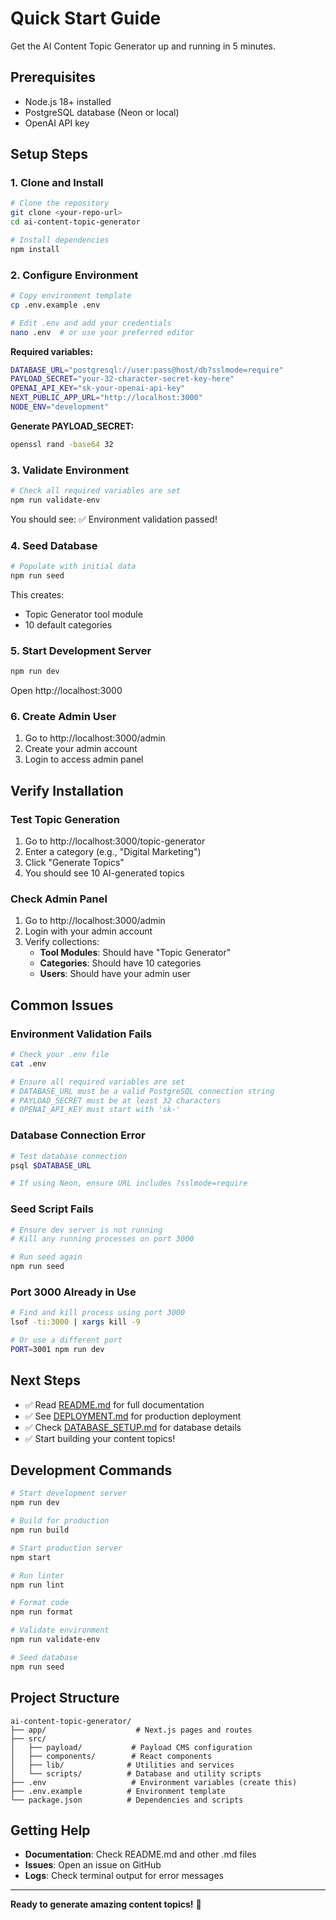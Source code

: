 # Quick Start Guide

Get the AI Content Topic Generator up and running in 5 minutes.

## Prerequisites

- Node.js 18+ installed
- PostgreSQL database (Neon or local)
- OpenAI API key

## Setup Steps

### 1. Clone and Install

```bash
# Clone the repository
git clone <your-repo-url>
cd ai-content-topic-generator

# Install dependencies
npm install
```

### 2. Configure Environment

```bash
# Copy environment template
cp .env.example .env

# Edit .env and add your credentials
nano .env  # or use your preferred editor
```

**Required variables:**
```bash
DATABASE_URL="postgresql://user:pass@host/db?sslmode=require"
PAYLOAD_SECRET="your-32-character-secret-key-here"
OPENAI_API_KEY="sk-your-openai-api-key"
NEXT_PUBLIC_APP_URL="http://localhost:3000"
NODE_ENV="development"
```

**Generate PAYLOAD_SECRET:**
```bash
openssl rand -base64 32
```

### 3. Validate Environment

```bash
# Check all required variables are set
npm run validate-env
```

You should see: ✅ Environment validation passed!

### 4. Seed Database

```bash
# Populate with initial data
npm run seed
```

This creates:
- Topic Generator tool module
- 10 default categories

### 5. Start Development Server

```bash
npm run dev
```

Open http://localhost:3000

### 6. Create Admin User

1. Go to http://localhost:3000/admin
2. Create your admin account
3. Login to access admin panel

## Verify Installation

### Test Topic Generation

1. Go to http://localhost:3000/topic-generator
2. Enter a category (e.g., "Digital Marketing")
3. Click "Generate Topics"
4. You should see 10 AI-generated topics

### Check Admin Panel

1. Go to http://localhost:3000/admin
2. Login with your admin account
3. Verify collections:
   - **Tool Modules**: Should have "Topic Generator"
   - **Categories**: Should have 10 categories
   - **Users**: Should have your admin user

## Common Issues

### Environment Validation Fails

```bash
# Check your .env file
cat .env

# Ensure all required variables are set
# DATABASE_URL must be a valid PostgreSQL connection string
# PAYLOAD_SECRET must be at least 32 characters
# OPENAI_API_KEY must start with 'sk-'
```

### Database Connection Error

```bash
# Test database connection
psql $DATABASE_URL

# If using Neon, ensure URL includes ?sslmode=require
```

### Seed Script Fails

```bash
# Ensure dev server is not running
# Kill any running processes on port 3000

# Run seed again
npm run seed
```

### Port 3000 Already in Use

```bash
# Find and kill process using port 3000
lsof -ti:3000 | xargs kill -9

# Or use a different port
PORT=3001 npm run dev
```

## Next Steps

- ✅ Read [README.md](./README.md) for full documentation
- ✅ See [DEPLOYMENT.md](./DEPLOYMENT.md) for production deployment
- ✅ Check [DATABASE_SETUP.md](./DATABASE_SETUP.md) for database details
- ✅ Start building your content topics!

## Development Commands

```bash
# Start development server
npm run dev

# Build for production
npm run build

# Start production server
npm start

# Run linter
npm run lint

# Format code
npm run format

# Validate environment
npm run validate-env

# Seed database
npm run seed
```

## Project Structure

```
ai-content-topic-generator/
├── app/                    # Next.js pages and routes
├── src/
│   ├── payload/           # Payload CMS configuration
│   ├── components/        # React components
│   ├── lib/              # Utilities and services
│   └── scripts/          # Database and utility scripts
├── .env                   # Environment variables (create this)
├── .env.example          # Environment template
└── package.json          # Dependencies and scripts
```

## Getting Help

- **Documentation**: Check README.md and other .md files
- **Issues**: Open an issue on GitHub
- **Logs**: Check terminal output for error messages

---

**Ready to generate amazing content topics!** 🚀
